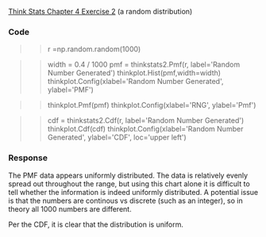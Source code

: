 [Think Stats Chapter 4 Exercise 2](http://greenteapress.com/thinkstats2/html/thinkstats2005.html#toc41) (a random distribution)

### Code
>> r =np.random.random(1000)

>> width = 0.4 / 1000
>> pmf = thinkstats2.Pmf(r, label='Random Number Generated')
>> thinkplot.Hist(pmf,width=width)
>> thinkplot.Config(xlabel='Random Number Generated', ylabel='PMF')

>> thinkplot.Pmf(pmf)
>> thinkplot.Config(xlabel='RNG', ylabel='Pmf')

>> cdf = thinkstats2.Cdf(r, label='Random Number Generated')
>> thinkplot.Cdf(cdf)
>> thinkplot.Config(xlabel='Random Number Generated', ylabel='CDF', loc='upper left')

### Response

The PMF data appears uniformly distributed. The data is relatively evenly spread out throughout the range, but using this chart alone it is difficult to tell whether the information is indeed uniformly distributed. A potential issue is that the numbers are continous vs discrete (such as an integer), so in theory all 1000 numbers are different.

Per the CDF, it is clear that the distribution is uniform.
